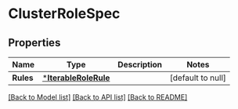 # ClusterRoleSpec

## Properties
Name | Type | Description | Notes
------------ | ------------- | ------------- | -------------
**Rules** | [***IterableRoleRule**](IterableRoleRule.md) |  | [default to null]

[[Back to Model list]](../README.md#documentation-for-models) [[Back to API list]](../README.md#documentation-for-api-endpoints) [[Back to README]](../README.md)


